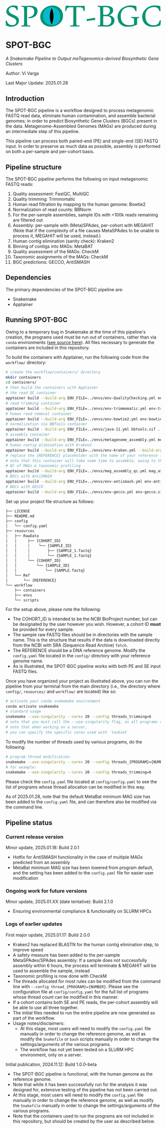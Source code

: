 ![SPOT-BGC logo](./img/spot-bgc_logo.png)

# SPOT-BGC

_A Snakemake Pipeline to Output meTagenomics-derived Biosynthetic Gene Clusters_

Author: Vi Varga

Last Major Update: 2025.01.28


## Introduction 

The SPOT-BGC pipeline is a workflow designed to process metagenomic FASTQ read data, eliminate human contamination, and assemble bacterial genomes; in order to predict Biosynthetic Gene Clusters (BGCs) present in the data. Metagenome-Assembled Genomes (MAGs) are produced during an intermediate step of this pipeline.

This pipeline can process both paired-end (PE) and single-end (SE) FASTQ input. In order to preserve as much data as possible, assembly is performed on both a per-sample and per-cohort basis. 


## Pipeline structure

The SPOT-BGC pipeline performs the following on input metagenomic FASTQ reads: 
1. Quality assessment: FastQC, MultiQC
2. Quality trimming: Trimmomatic
3. Human read filtration by mapping to the human genome: Bowtie2
4. Normalization of read counts: BBNorm
5. For the per-sample assemblies, sample IDs with <100k reads remaining are filtered out
6. Assembly: per-sample with (Meta)SPAdes, per-cohort with MEGAHIT (Note that if the complexity of a file causes MetaSPAdes to be unable to process it, MEGAHIT will be used, instead.)
8. Human contig elimination (sanity check): Kraken2
9. Binning of contigs into MAGs: MetaBAT
10. Quality assessment of the MAGs: CheckM
11. Taxonomic assignments of the MAGs: CheckM
12. BGC predictions: GECCO, AntiSMASH


## Dependencies

The primary dependencies of the SPOT-BGC pipeline are: 
 - Snakemake
 - Apptainer


## Running SPOT-BGC

Owing to a temporary bug in Snakemake at the time of this pipeline's creation, the programs used must be run out of containers, rather than via `conda` environments ([see source here](https://github.com/snakemake/snakemake/issues/3163)). All files necessary to generate the containers are included in this repository. 

To build the containers with Apptainer, run the following code from the `workflow/` directory: 

```bash
# create the workflow/containers/ directory
mkdir containers
cd containers/
# then build the containers with Apptainer
# the read QC container
apptainer build --build-arg ENV_FILE=../envs/env-QualityChecking.yml env-QualityChecking.sif ../scripts/conda_environment_args_ubuntu.def
# read trimming container
apptainer build --build-arg ENV_FILE=../envs/env-trimmomatic.yml env-trimmomatic.sif ../scripts/conda_environment_args_ubuntu.def
# human read removal container
apptainer build --build-arg ENV_FILE=../envs/env-bowtie2.yml env-bowtie2.sif ../scripts/conda_environment_args_ubuntu.def
# normalization via BBTools container
apptainer build --build-arg ENV_FILE=../envs/java-11.yml bbtools.sif ../scripts/conda_environment_args_ubuntu-bbtools.def
# assembly container
apptainer build --build-arg ENV_FILE=../envs/metagenome_assembly.yml metagenome_assembly.sif ../scripts/conda_environment_args_ubuntu.def
# human contig elimination with Kraken2
apptainer build --build-arg ENV_FILE=../envs/env-kraken.yml --build-arg REF_FILE=../../resources/Ref/{REFERENCE} env-kraken2db.sif ../scripts/conda_environment_args_ubuntu-kraken2db.def
# replace the {REFERENCE} placeholder with the name of your reference file
# note that this container will take some time to assemble, owing to the need to download & install databases
# QC of MAGs & taxonomic profiling
apptainer build --build-arg ENV_FILE=../envs/mag_assembly_qc.yml mag_assembly_qc.sif ../scripts/conda_environment_args_ubuntu.def
# BGCs with AntiSMASH
apptainer build --build-arg ENV_FILE=../envs/env-antismash.yml env-antismash.sif ../scripts/conda_environment_args_ubuntu-antismash.def
# BGCs with GECCO
apptainer build --build-arg ENV_FILE=../envs/env-gecco.yml env-gecco.sif ../scripts/conda_environment_args_ubuntu.def

```

Set up your project file structure as follows: 

```
├── LICENSE
├── README.md
├── config
│   └── config.yaml
├── resources
│   ├── RawData
│   │     ├── {COHORT_ID}
│   │     │    └── {SAMPLE_ID}
│   │     │        ├── {SAMPLE_1.fastq}
│   │     │        └── {SAMPLE_1.fastq}
│   │     └── {COHORT_ID}
│   │         └── {SAMPLE_ID}
│   │             └── {SAMPLE.fastq}
│   └── Ref
|       └── {REFERENCE}
└── workflow
    ├── containers
    ├── envs
    └── scripts

```

For the setup above, please note the following: 
 - The COHORT_ID is intended to be the NCBI BioProject number, but can be designated by the user however you wish. However, a cohort ID **must** be provided for every sample.
 - The sample raw FASTQ files should be in directories with the sample name. This is the structure that results if the data is downloaded directly from the NCBI with SRA (Sequence Read Archive) `fetch`.
 - The REFERENCE should be a DNA reference genome. Modify the `config.yaml` file located in the `config/` directory with your reference genome name.
 - As is illustrated, the SPOT-BGC pipeline works with both PE and SE input FASTQ files. 

Once you have organized your project as illustrated above, you can run the pipeline from your terminal from the main directory (i.e., the directory where `config/`, `resources/` and `workflow/` are located) like so: 

```bash
# activate your conda snakemake environment
conda activate snakemake
# standard usage
snakemake --use-singularity --cores 20 --config threads_trimming=6
# note that you must call the --use-singularity flag, as all programs are installed in Apptainer containers
# note that when working on a server, 
# you can specify the specific cores used with `taskset`
```

To modify the number of threads used by various programs, do the following:

```bash
# program thread modification
snakemake --use-singularity --cores 20 --config threads_{PROGRAM}={NUMBER}
# for example: 
snakemake --use-singularity --cores 20 --config threads_trimming=6
```

Please check the `config.yaml` file located at `config/config.yaml` to see the list of programs whose thread allocation can be modified in this way.

As of 2025.01.28, note that the default MetaBat minimum MAG size has been added to the `config.yaml` file, and can therefore also be modified via the command line.


## Pipeline status

### Current release version

Minor update, 2025.01.18: Build 2.0.1
 - Hotfix for AntiSMASH functionality in the case of multiple MAGs predicted from an assembly
 - MetaBat minimum MAG size has been lowered from program default, and the setting has been added to the `config.yaml` file for easier user modification

### Ongoing work for future versions

Minor update, 2025.01.XX (date tentative): Build 2.1.0
 - Ensuring environmental compliance & functionality on SLURM HPCs

### Logs of earlier updates

First major update, 2025.01.17: Build 2.0.0
 - Kraken2 has replaced BLASTN for the human contig elimination step, to improve speed
 - A safety measure has been added to the per-sample MetaSPAdes/SPAdes assembly: If a sample does not successfully assembly within 6 hours, the process will terminate & MEGAHIT will be used to assemble the sample, instead
 - Taxonomic profiling is now done with CheckM
 - The threads allocated for most rules can be modified from the command line with `--config thread_{PROGRAM}={NUMBER}`. Please see the configuration file at `config/config.yaml` for the full list of programs whose thread count can be modified in this manner.
 - If a cohort contains both SE and PE reads, the per-cohort assembly will be able to use all three together.
 - The initial files needed to run the entire pipeline are now generated as part of the workflow.
 - Usage notes/disclaimers:
   - At this stage, most users will need to modify the `config.yaml` file manually in order to change the reference genome, as well as modify the `Snakefile` or `bash` scripts manually in order to change the settings/arguments of the various programs.
   - The workflow has not yet been tested on a SLURM HPC environment, only on a server. 

Initial publication, 2024.11.12: Build 1.0.0-beta
 - The SPOT-BGC pipeline is functional, with the human genome as the reference genome. 
 - Note that while it has been successfully run for the analysis it was designed for, extensive testing of the pipeline has not been carried out.
 - At this stage, most users will need to modify the `config.yaml` file manually in order to change the reference genome, as well as modify the `Snakefile` manually in order to change the settings/arguments of the various programs. 
 - Note that the containers used to run the programs are not included in this repository, but should be created by the user as described below.
